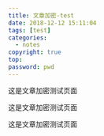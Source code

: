 ```yaml
---
title: 文章加密-test
date: 2018-12-12 15:11:04
tags: [test]
categories: 
  - notes
copyright: true
top:
password: pwd
---
```


这是文章加密测试页面

这是文章加密测试页面

这是文章加密测试页面